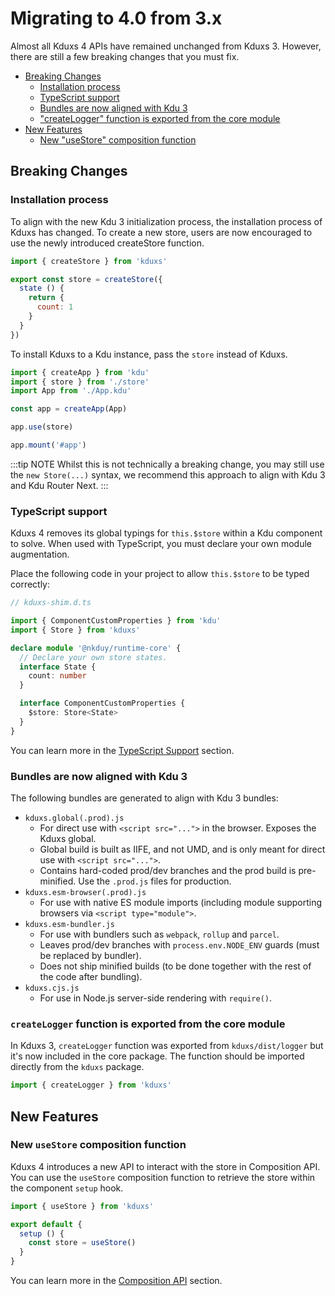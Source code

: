 # Migrating to 4.0 from 3.x

Almost all Kduxs 4 APIs have remained unchanged from Kduxs 3. However, there are still a few breaking changes that you must fix.

- [Breaking Changes](#breaking-changes)
  - [Installation process](#installation-process)
  - [TypeScript support](#typescript-support)
  - [Bundles are now aligned with Kdu 3](#bundles-are-now-aligned-with-kdu-3)
  - ["createLogger" function is exported from the core module](#createlogger-function-is-exported-from-the-core-module)
- [New Features](#new-features)
  - [New "useStore" composition function](#new-usestore-composition-function)

## Breaking Changes

### Installation process

To align with the new Kdu 3 initialization process, the installation process of Kduxs has changed. To create a new store, users are now encouraged to use the newly introduced createStore function.

```js
import { createStore } from 'kduxs'

export const store = createStore({
  state () {
    return {
      count: 1
    }
  }
})
```

To install Kduxs to a Kdu instance, pass the `store` instead of Kduxs.

```js
import { createApp } from 'kdu'
import { store } from './store'
import App from './App.kdu'

const app = createApp(App)

app.use(store)

app.mount('#app')
```

:::tip NOTE
Whilst this is not technically a breaking change, you may still use the `new Store(...)` syntax, we recommend this approach to align with Kdu 3 and Kdu Router Next.
:::

### TypeScript support

Kduxs 4 removes its global typings for `this.$store` within a Kdu component to solve. When used with TypeScript, you must declare your own module augmentation.

Place the following code in your project to allow `this.$store` to be typed correctly:

```ts
// kduxs-shim.d.ts

import { ComponentCustomProperties } from 'kdu'
import { Store } from 'kduxs'

declare module '@nkduy/runtime-core' {
  // Declare your own store states.
  interface State {
    count: number
  }

  interface ComponentCustomProperties {
    $store: Store<State>
  }
}
```

You can learn more in the [TypeScript Support](./typescript-support) section.

### Bundles are now aligned with Kdu 3

The following bundles are generated to align with Kdu 3 bundles:

- `kduxs.global(.prod).js`
  - For direct use with `<script src="...">` in the browser. Exposes the Kduxs global.
  - Global build is built as IIFE, and not UMD, and is only meant for direct use with `<script src="...">`.
  - Contains hard-coded prod/dev branches and the prod build is pre-minified. Use the `.prod.js` files for production.
- `kduxs.esm-browser(.prod).js`
  - For use with native ES module imports (including module supporting browsers via `<script type="module">`.
- `kduxs.esm-bundler.js`
  - For use with bundlers such as `webpack`, `rollup` and `parcel`.
  - Leaves prod/dev branches with `process.env.NODE_ENV` guards (must be replaced by bundler).
  - Does not ship minified builds (to be done together with the rest of the code after bundling).
- `kduxs.cjs.js`
  - For use in Node.js server-side rendering with `require()`.

### `createLogger` function is exported from the core module

In Kduxs 3, `createLogger` function was exported from `kduxs/dist/logger` but it's now included in the core package. The function should be imported directly from the `kduxs` package.

```js
import { createLogger } from 'kduxs'
```

## New Features

### New `useStore` composition function

Kduxs 4 introduces a new API to interact with the store in Composition API. You can use the `useStore` composition function to retrieve the store within the component `setup` hook.

```js
import { useStore } from 'kduxs'

export default {
  setup () {
    const store = useStore()
  }
}
```

You can learn more in the [Composition API](./composition-api) section.
